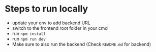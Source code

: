 # Steps to run locally

- update your env to add backend URL
- switch to the frontend root folder in your cmd
- run `npm install`
- run `npm run dev`
- Make sure to also run the backend (Check `README.md` for backend)